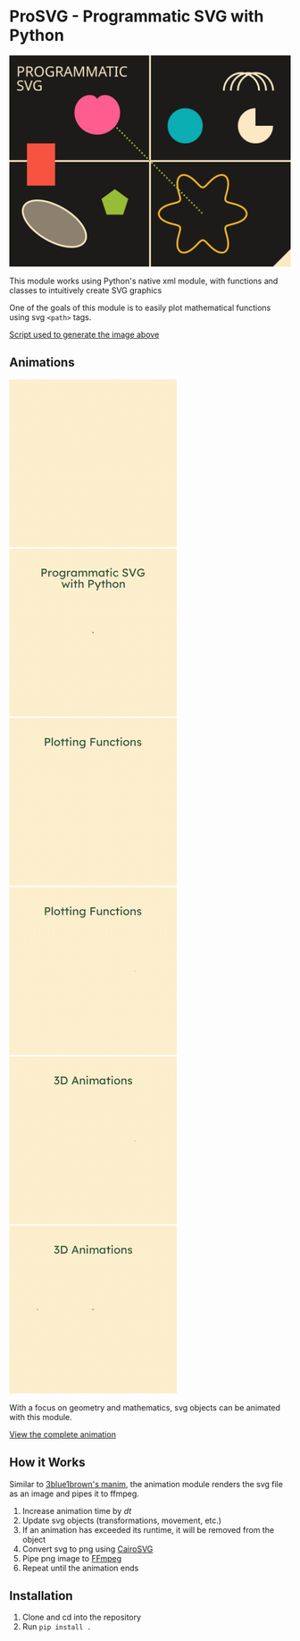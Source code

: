 # ProSVG - Programmatic SVG with Python

![Demo](demo.svg)

This module works using Python's native xml module, with functions and classes
to intuitively create SVG graphics

One of the goals of this module is to easily plot mathematical functions
using svg `<path>` tags.

[Script used to generate the image above](demo.py)

## Animations

![Programmatic SVG](demo/demo-0.gif) ![Basic Transformations](demo/demo-1.gif) ![Plotting Functions](demo/demo-2.gif)
![Parametric Equations](demo/demo-3.gif) ![3D Animations](demo/demo-4.gif) ![3D Equations](demo/demo-5.gif)

With a focus on geometry and mathematics, svg objects can be animated
with this module.

[View the complete animation](demo/demo.gif)

## How it Works

Similar to [3blue1brown's manim](https://github.com/3b1b/manim),
the animation module renders the svg file as an image and pipes it to ffmpeg.

1. Increase animation time by *dt*
2. Update svg objects (transformations, movement, etc.)
3. If an animation has exceeded its runtime, it will be removed from the object
4. Convert svg to png using [CairoSVG](https://cairosvg.org)
5. Pipe png image to [FFmpeg](https://ffmpeg.org)
6. Repeat until the animation ends


## Installation

1. Clone and cd into the repository
2. Run `pip install .`

